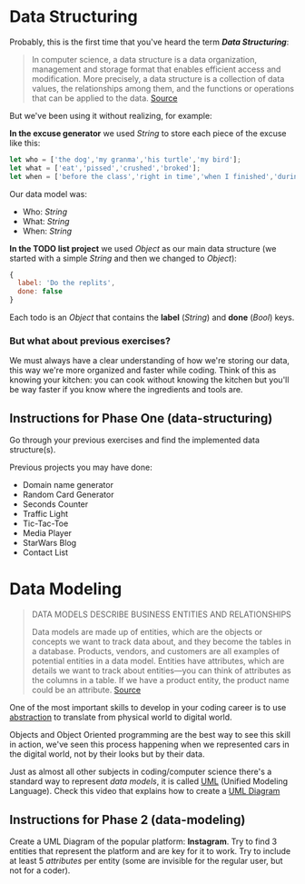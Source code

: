 # Data Structuring

Probably, this is the first time that you've heard the term ***Data Structuring***:

> In computer science, a data structure is a data organization, management and storage format that enables efficient access and modification. More precisely, a data structure is a collection of data values, the relationships among them, and the functions or operations that can be applied to the data. [Source](https://en.wikipedia.org/wiki/Data_structure)

But we've been using it without realizing, for example:

**In the excuse generator** we used *String* to store each piece of the excuse like this:
```js
let who = ['the dog','my granma','his turtle','my bird'];
let what = ['eat','pissed','crushed','broked'];
let when = ['before the class','right in time','when I finished','during my lunch','while I was praying'];
```
Our data model was:
+ Who: *String*
+ What: *String*
+ When: *String*

**In the TODO list project** we used *Object* as our main data structure (we started with a simple *String* and then we changed to *Object*):
```js
{
  label: 'Do the replits',
  done: false
}
```

Each todo is an *Object* that contains the **label** (*String*) and **done** (*Bool*) keys. 

### But what about previous exercises?

We must always have a clear understanding of how we're storing our data, this way we're more organized and faster while coding. Think of this as knowing your kitchen: you can cook without knowing the kitchen but you'll be way faster if you know where the ingredients and tools are. 

## Instructions for Phase One (data-structuring)

Go through your previous exercises and find the implemented data structure(s). 

Previous projects you may have done:

- Domain name generator
- Random Card Generator 
- Seconds Counter
- Traffic Light
- Tic-Tac-Toe
- Media Player
- StarWars Blog
- Contact List


# Data Modeling

> DATA MODELS DESCRIBE BUSINESS ENTITIES AND RELATIONSHIPS
>
> Data models are made up of entities, which are the objects or concepts we want to track data about, and they become the tables in a database. Products, vendors, and customers are all examples of potential entities in a data model. Entities have attributes, which are details we want to track about entities—you can think of attributes as the columns in a table. If we have a product entity, the product name could be an attribute. [Source](https://www.credera.com/blog/technology-solutions/data-modeling-explained-in-10-minutes-or-less/)

One of the most important skills to develop in your coding career is to use [abstraction](https://en.wikipedia.org/wiki/Abstraction_(computer_science)) to translate from physical world to digital world.

Objects and Object Oriented programming are the best way to see this skill in action, we've seen this process happening when we represented cars in the digital world, not by their looks but by their data.

Just as almost all other subjects in coding/computer science there's a standard way to represent *data models*, it is called [UML](https://en.wikipedia.org/wiki/Unified_Modeling_Language) (Unified Modeling Language). Check this video that explains how to create a [UML Diagram](https://www.youtube.com/watch?v=UI6lqHOVHic&list=PLUoebdZqEHTxNC7hWPPwLsBmWI0KEhZOd)

## Instructions for Phase 2 (data-modeling)

Create a UML Diagram of the popular platform: **Instagram**. Try to find 3 entities that represent the platform and are key for it to work. Try to include at least 5 *attributes* per entity (some are invisible for the regular user, but not for a coder).
